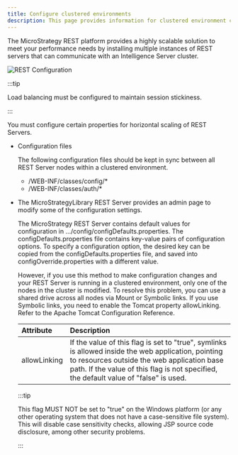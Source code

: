 ```yaml
---
title: Configure clustered environments
description: This page provides information for clustered environment configuration.
---
```


The MicroStrategy REST platform provides a highly scalable solution to meet your performance needs by installing multiple instances of REST servers that can communicate with an Intelligence Server cluster.

![REST Configuration](../images/REST_Configuration.png)

:::tip

Load balancing must be configured to maintain session stickiness.

:::

You must configure certain properties for horizontal scaling of REST Servers.

- Configuration files

  The following configuration files should be kept in sync between all REST Server nodes within a clustered environment.

  - /WEB-INF/classes/config/\*
  - /WEB-INF/classes/auth/\*

- The MicroStrategyLibrary REST Server provides an admin page to modify some of the configuration settings.

  The MicroStrategy REST Server contains default values for configuration in …/config/configDefaults.properties. The configDefaults.properties file contains key-value pairs of configuration options. To specify a configuration option, the desired key can be copied from the configDefaults.properties file, and saved into configOverride.properties with a different value.

  However, if you use this method to make configuration changes and your REST Server is running in a clustered environment, only one of the nodes in the cluster is modified. To resolve this problem, you can use a shared drive across all nodes via Mount or Symbolic links. If you use Symbolic links, you need to enable the Tomcat property allowLinking. Refer to the Apache Tomcat Configuration Reference.

  | Attribute    | Description                                                                                                                                                                                                                                |
  | :----------- | :----------------------------------------------------------------------------------------------------------------------------------------------------------------------------------------------------------------------------------------- |
  | allowLinking | If the value of this flag is set to "true", symlinks is allowed inside the web application, pointing to resources outside the web application base path. If the value of this flag is not specified, the default value of "false" is used. |

  :::tip

  This flag MUST NOT be set to "true" on the Windows platform (or any other operating system that does not have a case-sensitive file system). This will disable case sensitivity checks, allowing JSP source code disclosure, among other security problems.

  :::
